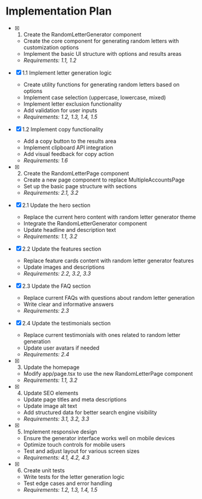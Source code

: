 # Implementation Plan

- [x] 1. Create the RandomLetterGenerator component
  - Create the core component for generating random letters with customization options
  - Implement the basic UI structure with options and results areas
  - _Requirements: 1.1, 1.2_

- [x] 1.1 Implement letter generation logic
  - Create utility functions for generating random letters based on options
  - Implement case selection (uppercase, lowercase, mixed)
  - Implement letter exclusion functionality
  - Add validation for user inputs
  - _Requirements: 1.2, 1.3, 1.4, 1.5_

- [x] 1.2 Implement copy functionality
  - Add a copy button to the results area
  - Implement clipboard API integration
  - Add visual feedback for copy action
  - _Requirements: 1.6_

- [x] 2. Create the RandomLetterPage component
  - Create a new page component to replace MultipleAccountsPage
  - Set up the basic page structure with sections
  - _Requirements: 2.1, 3.2_

- [x] 2.1 Update the hero section
  - Replace the current hero content with random letter generator theme
  - Integrate the RandomLetterGenerator component
  - Update headline and description text
  - _Requirements: 1.1, 3.2_

- [x] 2.2 Update the features section
  - Replace feature cards content with random letter generator features
  - Update images and descriptions
  - _Requirements: 2.2, 3.2, 3.3_

- [x] 2.3 Update the FAQ section
  - Replace current FAQs with questions about random letter generation
  - Write clear and informative answers
  - _Requirements: 2.3_

- [x] 2.4 Update the testimonials section
  - Replace current testimonials with ones related to random letter generation
  - Update user avatars if needed
  - _Requirements: 2.4_

- [x] 3. Update the homepage
  - Modify app/page.tsx to use the new RandomLetterPage component
  - _Requirements: 1.1, 3.2_

- [x] 4. Update SEO elements
  - Update page titles and meta descriptions
  - Update image alt text
  - Add structured data for better search engine visibility
  - _Requirements: 3.1, 3.2, 3.3_

- [x] 5. Implement responsive design
  - Ensure the generator interface works well on mobile devices
  - Optimize touch controls for mobile users
  - Test and adjust layout for various screen sizes
  - _Requirements: 4.1, 4.2, 4.3_

- [x] 6. Create unit tests
  - Write tests for the letter generation logic
  - Test edge cases and error handling
  - _Requirements: 1.2, 1.3, 1.4, 1.5_